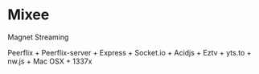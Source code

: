 # Mixee
Magnet Streaming

Peerflix + Peerflix-server + Express + Socket.io + Acidjs + Eztv + yts.to + nw.js + Mac OSX + 1337x

